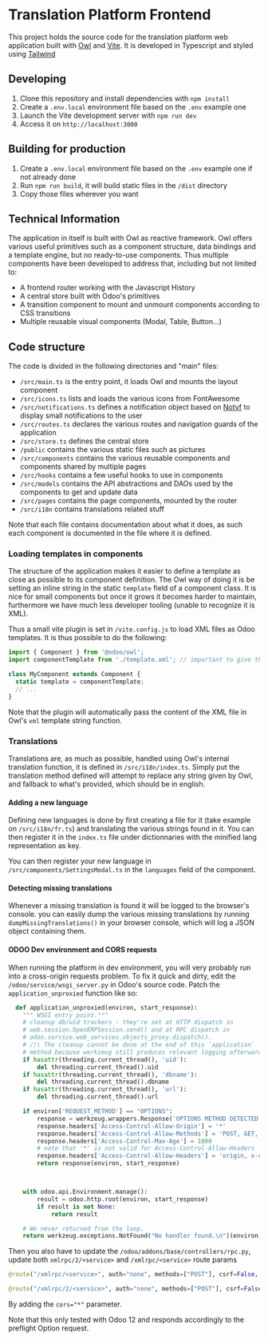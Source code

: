  # Translation Platform Frontend

This project holds the source code for the translation platform web application
built with [Owl](https://github.com/odoo/owl) and [Vite](https://vitejs.dev/). It is developed in Typescript and styled using [Tailwind](https://tailwindcss.com/)

## Developing
1. Clone this repository and install dependencies with `npm install`
2. Create a `.env.local` environment file based on the `.env` example one
2. Launch the Vite development server with `npm run dev`
3. Access it on `http://localhost:3000`

## Building for production
1. Create a `.env.local` environment file based on the `.env` example one if not already done
2. Run `npm run build`, it will build static files in the `/dist` directory
3. Copy those files wherever you want

## Technical Information
The application in itself is built with Owl as reactive framework. Owl offers various useful primitives such as a component structure, data bindings and a template engine, but no ready-to-use components. Thus multiple components have been developed to address that, including but not limited to:
- A frontend router working with the Javascript History
- A central store built with Odoo's primitives
- A transition component to mount and unmount components according to CSS transitions
- Multiple reusable visual components (Modal, Table, Button...)

## Code structure
The code is divided in the following directories and "main" files:
- `/src/main.ts` is the entry point, it loads Owl and mounts the layout component
- `/src/icons.ts` lists and loads the various icons from FontAwesome
- `/src/notifications.ts` defines a notification object based on [Notyf](https://github.com/caroso1222/notyf) to display small notifications to the user
- `/src/routes.ts` declares the various routes and navigation guards of the application
- `/src/store.ts` defines the central store
- `/public` contains the various static files such as pictures
- `/src/components` contains the various reusable components and components shared by multiple pages
- `/src/hooks` contains a few useful hooks to use in components
- `/src/models` contains the API abstractions and DAOs used by the components to get and update data
- `/src/pages` contains the page components, mounted by the router
- `/src/i18n` contains translations related stuff

Note that each file contains documentation about what it does, as such each component is documented in the file where it is defined.

### Loading templates in components
The structure of the application makes it easier to define a template as close as possible
to its component definition. The Owl way of doing it is be setting an inline string in the static
`template` field of a component class. It is nice for small components but once it grows it becomes
harder to maintain, furthermore we have much less developer tooling (unable to recognize it is XML).

Thus a small vite plugin is set in `/vite.config.js` to load XML files as Odoo templates. It is thus
possible to do the following:
```ts
import { Component } from '@odoo/owl';
import componentTemplate from './template.xml'; // important to give the extension

class MyComponent extends Component {
  static template = componentTemplate;
  // ...
}
```
Note that the plugin will automatically pass the content of the XML file in Owl's `xml` template string
function.

### Translations

Translations are, as much as possible, handled using Owl's internal translation function, it is
defined in `/src/i18n/index.ts`. Simply put the translation method defined will attempt to replace
any string given by Owl, and fallback to what's provided, which should be in english.

#### Adding a new language

Defining new languages is done by first creating a file for it (take example on `/src/i18n/fr.ts`)
and translating the various strings found in it. You can then register it in the `index.ts` file under
dictionnaries with the minified lang representation as key.

You can then register your new language in `/src/components/SettingsModal.ts` in the `languages` field
of the component.

#### Detecting missing translations

Whenever a missing translation is found it will be logged to the browser's console. you can easily dump
the various missing translations by running `dumpMissingTranslations()` in your browser console, which will
log a JSON object containing them.

#### ODOO Dev environment and CORS requests

When running the platform in dev environment, you will very probably run into a cross-origin requests
problem. To fix it quick and dirty, edit the `/odoo/service/wsgi_server.py` in Odoo's source code.
Patch the `application_unproxied` function like so:

```python
  def application_unproxied(environ, start_response):
    """ WSGI entry point."""
    # cleanup db/uid trackers - they're set at HTTP dispatch in
    # web.session.OpenERPSession.send() and at RPC dispatch in
    # odoo.service.web_services.objects_proxy.dispatch().
    # /!\ The cleanup cannot be done at the end of this `application`
    # method because werkzeug still produces relevant logging afterwards
    if hasattr(threading.current_thread(), 'uid'):
        del threading.current_thread().uid
    if hasattr(threading.current_thread(), 'dbname'):
        del threading.current_thread().dbname
    if hasattr(threading.current_thread(), 'url'):
        del threading.current_thread().url

    if environ['REQUEST_METHOD'] == "OPTIONS":
        response = werkzeug.wrappers.Response('OPTIONS METHOD DETECTED')
        response.headers['Access-Control-Allow-Origin'] = '*'
        response.headers['Access-Control-Allow-Methods'] = 'POST, GET, OPTIONS'
        response.headers['Access-Control-Max-Age'] = 1000
        # note that '*' is not valid for Access-Control-Allow-Headers
        response.headers['Access-Control-Allow-Headers'] = 'origin, x-csrftoken, content-type, accept'
        return response(environ, start_response)



    with odoo.api.Environment.manage():
        result = odoo.http.root(environ, start_response)
        if result is not None:
            return result

    # We never returned from the loop.
    return werkzeug.exceptions.NotFound("No handler found.\n")(environ, start_response)
```

Then you also have to update the `/odoo/addons/base/controllers/rpc.py`, update both `xmlrpc/2/<service>` and `/xmlrpc/<service>` route params
```python
@route("/xmlrpc/<service>", auth="none", methods=["POST"], csrf=False, save_session=False, cors='*')

@route("/xmlrpc/2/<service>", auth="none", methods=["POST"], csrf=False, save_session=False, cors='*')
```
By adding the `cors="*"` parameter.

Note that this only tested with Odoo 12 and responds accordingly to the preflight Option request.